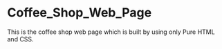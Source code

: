 # Coffee_Shop_Web_Page
This is the coffee shop web page which is built by using only Pure HTML and CSS.

